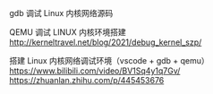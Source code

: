gdb 调试 Linux 内核网络源码

QEMU 调试 LINUX 内核环境搭建
http://kerneltravel.net/blog/2021/debug_kernel_szp/

搭建 Linux 内核网络调试环境（vscode + gdb + qemu）
https://www.bilibili.com/video/BV1Sq4y1q7Gv/
https://zhuanlan.zhihu.com/p/445453676
